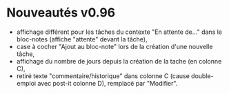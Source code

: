 # Nouveautés v0.96 #

  * affichage différent pour les tâches du contexte "En attente de..." dans le bloc-notes (affiche "attente" devant la tâche),
  * case à cocher "Ajout au bloc-note" lors de la création d'une nouvelle tâche,
  * affichage du nombre de jours depuis la création de la tache (en colonne C),
  * retiré texte "commentaire/historique" dans colonne C (cause double-emploi avec post-it colonne D), remplacé par "Modifier".